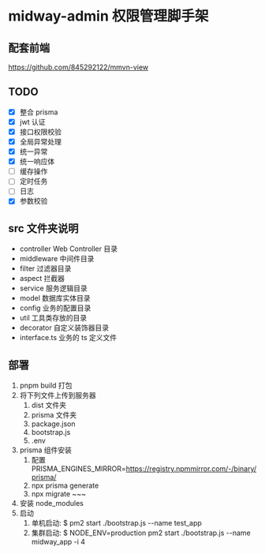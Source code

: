 # midway-admin 权限管理脚手架

## 配套前端

https://github.com/845292122/mmvn-view

## TODO

- [x] 整合 prisma
- [x] jwt 认证
- [x] 接口权限校验
- [x] 全局异常处理
- [x] 统一异常
- [x] 统一响应体
- [ ] 缓存操作
- [ ] 定时任务
- [ ] 日志
- [x] 参数校验

## src 文件夹说明

- controller Web Controller 目录
- middleware 中间件目录
- filter 过滤器目录
- aspect 拦截器
- service 服务逻辑目录
- model 数据库实体目录
- config 业务的配置目录
- util 工具类存放的目录
- decorator 自定义装饰器目录
- interface.ts 业务的 ts 定义文件

## 部署

1. pnpm build 打包
2. 将下列文件上传到服务器
   1. dist 文件夹
   2. prisma 文件夹
   3. package.json
   4. bootstrap.js
   5. .env
3. prisma 组件安装
   1. 配置 PRISMA_ENGINES_MIRROR=https://registry.npmmirror.com/-/binary/prisma/
   2. npx prisma generate
   3. npx migrate ~~~
4. 安装 node_modules
5. 启动
   1. 单机启动: $ pm2 start ./bootstrap.js --name test_app
   2. 集群启动: $ NODE_ENV=production pm2 start ./bootstrap.js --name midway_app -i 4
